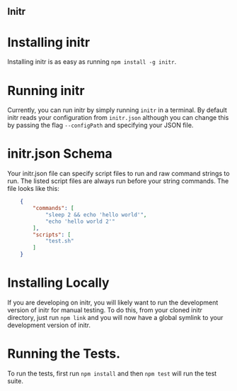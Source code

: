 Initr
---

Installing initr
===

Installing initr is as easy as running `npm install -g initr`.

Running initr
===

Currently, you can run initr by simply running `initr` in a terminal.
By default initr reads your configuration from `initr.json` although you can change this by passing the flag `--configPath` and specifying your JSON file.

initr.json Schema
===

Your initr.json file can specify script files to run and raw command strings to run.
The listed script files are always run before your string commands.
The file looks like this:

```json
	{
		"commands": [
			"sleep 2 && echo 'hello world'",
			"echo 'hello world 2'"
		],
		"scripts": [
			"test.sh"
		]
	}

```

Installing Locally
===

If you are developing on initr, you will likely want to run the development version of initr for manual testing.
To do this, from your cloned initr directory, just run `npm link` and you will now have a global symlink to your development version of initr.

Running the Tests.
===

To run the tests, first run `npm install` and then `npm test` will run the test suite.
